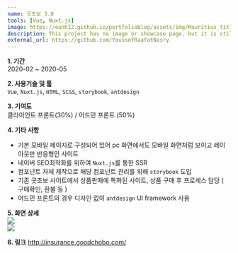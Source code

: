 ```yaml
---
name: 굿초보 3.0
tools: [Vue, Nuxt.js]
image: https://eunh12.github.io/portfolioBlog/assets/img/Mauritius_title.png
description: This project has no image or showcase page, but it is still a beautiful project inside out!
external_url: https://github.com/YoussefRaafatNasry
---
```


**1. 기간**   
2020-02 ~ 2020-05   
  
**2. 사용기술 및 툴**   
`Vue`, `Nuxt.js`, `HTML`, `SCSS`, `storybook`, `antdesign`
  
**3. 기여도**   
클라이언트 프론트(30%) / 어드민 프론트 (50%)   
   
**4. 기타 사항**   
- 기본 모바일 페이지로 구성되어 있어 pc 화면에서도 모바일 화면처럼 보이고 레이아웃만 반응형인 사이트
- 네이버 SEO최적화를 위하여 `Nuxt.js`를 통한 SSR   
- 컴포넌트 자체 제작으로 해당 컴포넌트 관리를 위해 `storybook` 도입  
- 기존 굿초보 사이트에서 상품판매에 특화된 사이트, 상품 구매 후 프로세스 담당 ( 구매확인, 환불 등 )
- 어드민 프론트의 경우 디자인 없이 `antdesign` UI framework 사용
      
      

**5. 화면 상세**   
![](https://eunh12.github.io/portfolioBlog/assets/img/Mauritius_con.png)  
![](https://eunh12.github.io/portfolioBlog/assets/img/Mauritius_con2.png)  
   
**6. 링크**
http://insurance.goodchobo.com/
